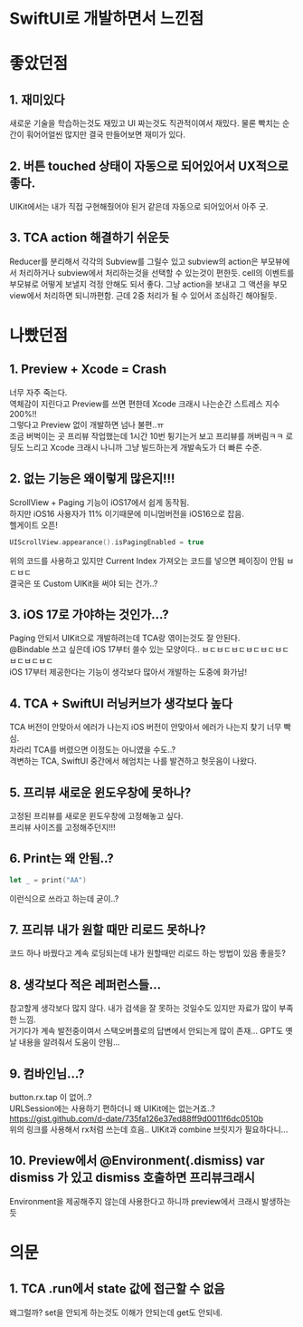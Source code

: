 # SwiftUI로 개발하면서 느낀점

# 좋았던점

## 1. 재미있다
새로운 기술을 학습하는것도 재밌고 UI 짜는것도 직관적이여서 재밌다.
물론 빡치는 순간이 훠어어얼씬 많지만 결국 만들어보면 재미가 있다.

## 2. 버튼 touched 상태이 자동으로 되어있어서 UX적으로 좋다.
UIKit에서는 내가 직접 구현해줬어야 된거 같은데 자동으로 되어있어서 아주 굿.

## 3. TCA action 해결하기 쉬운듯
Reducer를 분리해서 각각의 Subview를 그릴수 있고 
subview의 action은 부모뷰에서 처리하거나 subview에서 처리하는것을 선택할 수 있는것이 편한듯.
cell의 이벤트를 부모뷰로 어떻게 보낼지 걱정 안해도 되서 좋다.
그냥 action을 보내고 그 액션을 부모view에서 처리하면 되니까편함.
근데 2중 처리가 될 수 있어서 조심하긴 해야될듯.

# 나빴던점

## 1. Preview + Xcode = Crash    
너무 자주 죽는다.   
역체감이 지린다고 Preview를 쓰면 편한데 Xcode 크래시 나는순간 스트레스 지수 200%!!   
그렇다고 Preview 없이 개발하면 넘나 불편..ㅠ  
조금 버벅이는 곳 프리뷰 작업했는데 1시간 10번 튕기는거 보고 프리뷰를 꺼버림ㅋㅋ
로딩도 느리고 Xcode 크래시 나니까 그냥 빌드하는게 개발속도가 더 빠른 수준.

## 2. 없는 기능은 왜이렇게 많은지!!!
ScrollView + Paging 기능이 iOS17에서 쉽게 동작됨.  
하지만 iOS16 사용자가 11% 이기때문에 미니멈버전을 iOS16으로 잡음.    
헬게이트 오픈!  

```Swift
UIScrollView.appearance().isPagingEnabled = true
```
위의 코드를 사용하고 있지만 Current Index 가져오는 코드를 넣으면 페이징이 안됨 ㅂㄷㅂㄷ    
결국은 또 Custom UIKit을 써야 되는 건가..?   

## 3. iOS 17로 가야하는 것인가...?
Paging 안되서 UIKit으로 개발하려는데 TCA랑 엮이는것도 잘 안된다.   
@Bindable 쓰고 싶은데 iOS 17부터 쓸수 있는 모양이다.. ㅂㄷㅂㄷㅂㄷㅂㄷㅂㄷㅂㄷㅂㄷㅂㄷㅂㄷ   
iOS 17부터 제공한다는 기능이 생각보다 많아서 개발하는 도중에 화가남!

## 4. TCA + SwiftUI 러닝커브가 생각보다 높다
TCA 버전이 안맞아서 에러가 나는지 iOS 버전이 안맞아서 에러가 나는지 찾기 너무 빡심.  
차라리 TCA를 버렸으면 이정도는 아니였을 수도..?  
격변하는 TCA, SwiftUI 중간에서 헤엄치는 나를 발견하고 헛웃음이 나왔다.  

## 5. 프리뷰 새로운 윈도우창에 못하나?
고정된 프리뷰를 새로운 윈도우창에 고정해놓고 싶다.  
프리뷰 사이즈를 고정해주던지!!!

## 6. Print는 왜 안됨..?
```Swift
let _ = print("AA")
```
이런식으로 쓰라고 하는데 굳이..?

## 7. 프리뷰 내가 원할 때만 리로드 못하나?
코드 하나 바꿨다고 계속 로딩되는데 내가 원할때만 리로드 하는 방법이 있음 좋을듯?

## 8. 생각보다 적은 레퍼런스들...
참고할게 생각보다 많지 않다.  내가 검색을 잘 못하는 것일수도 있지만 자료가 많이 부족한 느낌.  
거기다가 계속 발전중이여서 스택오버플로의 답변에서 안되는게 많이 존재... GPT도 옛날 내용을 알려줘서 도움이 안됨...

## 9. 컴바인님...?
button.rx.tap 이 없어..?  
URLSession에는 사용하기 편하더니 왜 UIKit에는 없는거죠..?  
https://gist.github.com/d-date/735fa126e37ed88ff9d0011f6dc0510b   
위의 링크를 사용해서 rx처럼 쓰는데 흐음.. UIKit과 combine 브릿지가 필요하다니...

## 10. Preview에서 @Environment(\.dismiss) var dismiss 가 있고 dismiss 호출하면 프리뷰크래시
Environment을 제공해주지 않는데 사용한다고 하니까 preview에서 크래시 발생하는 듯

# 의문
## 1. TCA .run에서 state 값에 접근할 수 없음
왜그럴까? set을 안되게 하는것도 이해가 안되는데 get도 안되네.